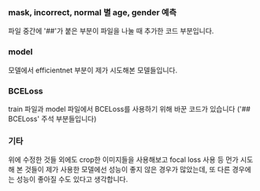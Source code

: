 ### mask, incorrect, normal 별 age, gender 예측
파일 중간에 '##'가 붙은 부분이 파일을 나눌 때 추가한 코드 부분입니다.
### model
모델에서 efficientnet 부분이 제가 시도해본 모델들입니다.
### BCELoss
train 파일과 model 파일에서 BCELoss를 사용하기 위해 바꾼 코드가 있습니다 ('## BCELoss' 주석 부분들입니다)
### 기타
위에 수정한 것들 외에도 crop한 이미지들을 사용해보고 focal loss 사용 등 먼가 시도해 본 것들이 제가 사용한 모델에선 성능이 좋지 않은 경우가 많았는데, 또 다른 경우에는 성능이 좋아질 수도 있다고 생각합니다. 
